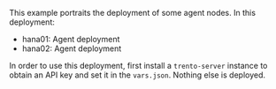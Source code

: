 This example portraits the deployment of some agent nodes. In this deployment:
 - hana01: Agent deployment
 - hana02: Agent deployment

In order to use this deployment, first install a `trento-server` instance to obtain an API key and set it in the `vars.json`. Nothing else is deployed.